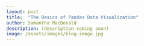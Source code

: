 ```yaml
---
layout: post
title:  "The Basics of Pandas Data Visualization"
author: Samantha MacDonald 
description: (description coming soon) 
image: /assets/images/blog-image.jpg
---
```

